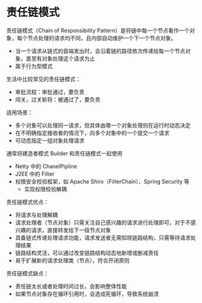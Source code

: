 # 责任链模式

责任链模式（Chain of Responsibility Pattern）是将链中每一个节点看作一个对象，每个节点处理的请求均不同，且内部自动维护一个下一个节点对象。

- 当一个请求从链式的首端发出时，会沿着链的路径依次传递给每一个节点对象，直至有对象处理这个请求为止
- 属于行为型模式

生活中比较常见的责任链模式：

- 审批流程：审批通过，要负责
- 闯关，过关斩将：被通过了，要负责

适用场景：

- 多个对象可以处理同一请求，但具体由哪一个对象处理则在运行时动态决定
- 在不明确指定接收者的情况下，向多个对象中的一个提交一个请求
- 可动态指定一组对象处理请求

通常将建造者模式 Builder 和责任链模式一起使用

- Netty 中的 ChanelPipline
- J2EE 中的 Filter
- 权限安全校验框架，如 Apache Shiro（FilterChain）、Spring Security 等
  - 实现权限校验解耦

责任链模式优点：

- 将请求与处理解耦
- 请求处理者（节点对象）只需关注自己感兴趣的请求进行处理即可，对于不感兴趣的请求，直接转发给下一级节点对象
- 具备链式传递处理请求功能，请求发送者无需知晓链路结构，只需等待请求处理结果
- 链路结构灵活，可以通过改变链路结构动态地新增或删减责任
- 易于扩展新的请求处理类（节点），符合开闭原则

责任链模式缺点：

- 责任链太长或者处理时间过长，会影响整体性能
- 如果节点对象存在循环引用时，会造成死循环，导致系统崩溃

